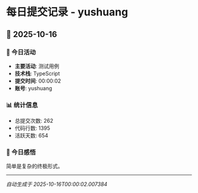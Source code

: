 # 每日提交记录 - yushuang

## 📅 2025-10-16

### 🎯 今日活动
- **主要活动**: 测试用例
- **技术栈**: TypeScript
- **提交时间**: 00:00:02
- **账号**: yushuang

### 📊 统计信息
- 总提交次数: 262
- 代码行数: 1395
- 活跃天数: 654

### 💭 今日感悟
简单是复杂的终极形式。

---
*自动生成于 2025-10-16T00:00:02.007384*
